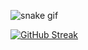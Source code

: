 ![snake gif](https://github.com/ngocnghia81/ngocnghia81/blob/output/github-contribution-grid-snake.gif)



  
<a href="https://git.io/streak-stats"><img src="https://github-readme-streak-stats.herokuapp.com?user=ngocnghia81&theme=one-dark-pro&mode=weekly&card_width=480" alt="GitHub Streak" /></a>
